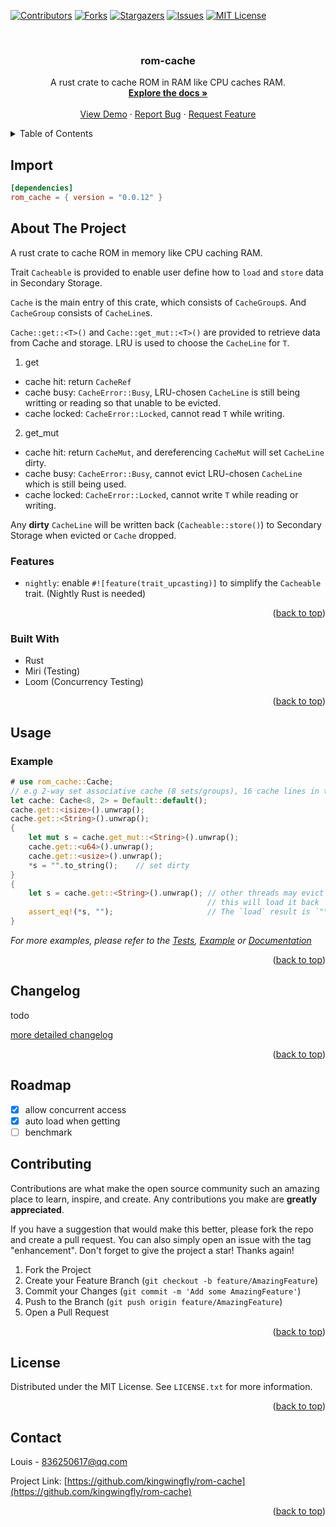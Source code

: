 <a name="readme-top"></a>

<!-- PROJECT SHIELDS -->
<!--
*** I'm using markdown "reference style" links for readability.
*** Reference links are enclosed in brackets [ ] instead of parentheses ( ).
*** See the bottom of this document for the declaration of the reference variables
*** for contributors-url, forks-url, etc. This is an optional, concise syntax you may use.
*** https://www.markdownguide.org/basic-syntax/#reference-style-links
-->
[![Contributors][contributors-shield]][contributors-url]
[![Forks][forks-shield]][forks-url]
[![Stargazers][stars-shield]][stars-url]
[![Issues][issues-shield]][issues-url]
[![MIT License][license-shield]][license-url]



<!-- PROJECT LOGO -->
<br />
<div align="center">
<h3 align="center">rom-cache</h3>
  <p align="center">
    A rust crate to cache ROM in RAM like CPU caches RAM.
    <br />
    <a href="https://docs.rs/rom_cache"><strong>Explore the docs »</strong></a>
    <br />
    <br />
    <a href="https://github.com/kingwingfly/rom-cache">View Demo</a>
    ·
    <a href="https://github.com/kingwingfly/rom-cache/issues">Report Bug</a>
    ·
    <a href="https://github.com/kingwingfly/rom-cache/issues">Request Feature</a>
  </p>
</div>



<!-- TABLE OF CONTENTS -->
<details>
  <summary>Table of Contents</summary>
  <ol>
    <li><a href="#import">Import</a></li>
    <li>
      <a href="#about-the-project">About The Project</a>
      <ul>
        <li><a href="#built-with">Built With</a></li>
      </ul>
    </li>
    <li><a href="#usage">Usage</a></li>
    <li><a href="#changelog">Changelog</a></li>
    <li><a href="#roadmap">Roadmap</a></li>
    <li><a href="#contributing">Contributing</a></li>
    <li><a href="#license">License</a></li>
    <li><a href="#contact">Contact</a></li>
    <li><a href="#acknowledgments">Acknowledgments</a></li>
  </ol>
</details>

<!-- IMPORT -->
## Import
```toml
[dependencies]
rom_cache = { version = "0.0.12" }
```

<!-- ABOUT THE PROJECT -->
## About The Project

A rust crate to cache ROM in memory like CPU caching RAM.

Trait `Cacheable` is provided to enable user define how to `load` and `store` data in Secondary Storage.

`Cache` is the main entry of this crate, which consists of `CacheGroup`s. And `CacheGroup` consists of `CacheLine`s.

`Cache::get::<T>()` and `Cache::get_mut::<T>()` are provided to retrieve data from Cache and storage. LRU is used to choose the `CacheLine` for `T`.

1. get
- cache hit: return `CacheRef`
- cache busy: `CacheError::Busy`, LRU-chosen `CacheLine` is still being writting or reading so that unable to be evicted.
- cache locked: `CacheError::Locked`, cannot read `T` while writing.

2. get_mut
- cache hit: return `CacheMut`, and dereferencing `CacheMut` will set `CacheLine` dirty.
- cache busy: `CacheError::Busy`, cannot evict LRU-chosen `CacheLine` which is still being used.
- cache locked: `CacheError::Locked`, cannot write `T` while reading or writing.

Any **dirty** `CacheLine` will be written back (`Cacheable::store()`) to Secondary Storage when evicted or `Cache` dropped.

### Features

- `nightly`: enable `#![feature(trait_upcasting)]` to simplify the `Cacheable` trait. (Nightly Rust is needed)

<p align="right">(<a href="#readme-top">back to top</a>)</p>



### Built With

* Rust
* Miri (Testing)
* Loom (Concurrency Testing)

<p align="right">(<a href="#readme-top">back to top</a>)</p>


<!-- USAGE EXAMPLES -->
## Usage
### Example

```rust ignore
# use rom_cache::Cache;
// e.g 2-way set associative cache (8 sets/groups), 16 cache lines in total
let cache: Cache<8, 2> = Default::default();
cache.get::<isize>().unwrap();
cache.get::<String>().unwrap();
{
    let mut s = cache.get_mut::<String>().unwrap();
    cache.get::<u64>().unwrap();
    cache.get::<usize>().unwrap();
    *s = "".to_string();    // set dirty
}
{
    let s = cache.get::<String>().unwrap(); // other threads may evict `String` and it's stored,
                                            // this will load it back
    assert_eq!(*s, "");                     // The `load` result is `""`
}
```

_For more examples, please refer to the [Tests](https://github.com/kingwingfly/rom-cache/tree/dev/tests), [Example](https://github.com/kingwingfly/rom-cache/blob/dev/examples/example.rs) or [Documentation](https://docs.rs/rom_cache)_

<p align="right">(<a href="#readme-top">back to top</a>)</p>


<!-- CHANGELOG -->
## Changelog

todo

[more detailed changelog](https://github.com/kingwingfly/rom-cache/blob/dev/CHANGELOG.md)

<p align="right">(<a href="#readme-top">back to top</a>)</p>


<!-- ROADMAP -->
## Roadmap

- [x] allow concurrent access
- [x] auto load when getting
- [ ] benchmark

<!-- CONTRIBUTING -->
## Contributing

Contributions are what make the open source community such an amazing place to learn, inspire, and create. Any contributions you make are **greatly appreciated**.

If you have a suggestion that would make this better, please fork the repo and create a pull request. You can also simply open an issue with the tag "enhancement".
Don't forget to give the project a star! Thanks again!

1. Fork the Project
2. Create your Feature Branch (`git checkout -b feature/AmazingFeature`)
3. Commit your Changes (`git commit -m 'Add some AmazingFeature'`)
4. Push to the Branch (`git push origin feature/AmazingFeature`)
5. Open a Pull Request

<p align="right">(<a href="#readme-top">back to top</a>)</p>



<!-- LICENSE -->
## License

Distributed under the MIT License. See `LICENSE.txt` for more information.

<p align="right">(<a href="#readme-top">back to top</a>)</p>



<!-- CONTACT -->
## Contact

Louis - 836250617@qq.com

Project Link: [https://github.com/kingwingfly/rom-cache](https://github.com/kingwingfly/rom-cache)

<p align="right">(<a href="#readme-top">back to top</a>)</p>




<!-- MARKDOWN LINKS & IMAGES -->
<!-- https://www.markdownguide.org/basic-syntax/#reference-style-links -->
[contributors-shield]: https://img.shields.io/github/contributors/kingwingfly/rom-cache.svg?style=for-the-badge
[contributors-url]: https://github.com/kingwingfly/rom-cache/graphs/contributors
[forks-shield]: https://img.shields.io/github/forks/kingwingfly/rom-cache.svg?style=for-the-badge
[forks-url]: https://github.com/kingwingfly/rom-cache/network/members
[stars-shield]: https://img.shields.io/github/stars/kingwingfly/rom-cache.svg?style=for-the-badge
[stars-url]: https://github.com/kingwingfly/rom-cache/stargazers
[issues-shield]: https://img.shields.io/github/issues/kingwingfly/rom-cache.svg?style=for-the-badge
[issues-url]: https://github.com/kingwingfly/rom-cache/issues
[license-shield]: https://img.shields.io/github/license/kingwingfly/rom-cache.svg?style=for-the-badge
[license-url]: https://github.com/kingwingfly/rom-cache/blob/master/LICENSE.txt
[linkedin-shield]: https://img.shields.io/badge/-LinkedIn-black.svg?style=for-the-badge&logo=linkedin&colorB=555
[product-screenshot]: images/screenshot.png
